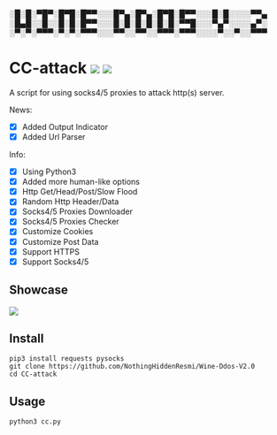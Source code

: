 ░█░█░▀█▀░█▀█░█▀▀░░░█▀▄░█▀▄░█▀█░█▀▀░░░█░█░░░░▀▀▄
░█▄█░░█░░█░█░█▀▀░░░█░█░█░█░█░█░▀▀█░░░▀▄▀░░░░▄▀░
░▀░▀░▀▀▀░▀░▀░▀▀▀░░░▀▀░░▀▀░░▀▀▀░▀▀▀░░░░▀░░▀░░▀▀▀


# CC-attack ![](https://img.shields.io/badge/Version-3.6-brightgreen.svg) ![](https://img.shields.io/badge/license-GPLv2-blue.svg)
 A script for using socks4/5 proxies to attack http(s) server.

 News:
- [x] Added Output Indicator
- [x] Added Url Parser

 Info:
- [x] Using Python3
- [x] Added more human-like options
- [x] Http Get/Head/Post/Slow Flood
- [x] Random Http Header/Data
- [x] Socks4/5 Proxies Downloader
- [x] Socks4/5 Proxies Checker
- [x] Customize Cookies
- [x] Customize Post Data 
- [x] Support HTTPS
- [x] Support Socks4/5

## Showcase

![](https://i.imgur.com/hXGBnkB.png)

## Install

    pip3 install requests pysocks
    git clone https://github.com/NothingHiddenResmi/Wine-Ddos-V2.0
    cd CC-attack

## Usage

    python3 cc.py
    
